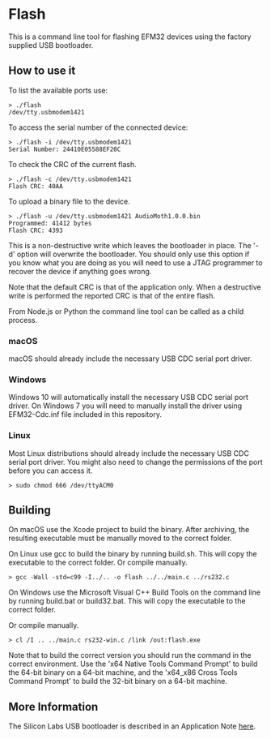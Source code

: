 # Flash #

This is a command line tool for flashing EFM32 devices using the factory supplied USB bootloader. 

## How to use it ##

To list the available ports use:

```
> ./flash 
/dev/tty.usbmodem1421
```

To access the serial number of the connected device:

```
> ./flash -i /dev/tty.usbmodem1421
Serial Number: 24410E05588EF20C
```

To check the CRC of the current flash. 

```
> ./flash -c /dev/tty.usbmodem1421
Flash CRC: 40AA
```

To upload a binary file to the device. 

```
> ./flash -u /dev/tty.usbmodem1421 AudioMoth1.0.0.bin
Programmed: 41412 bytes
Flash CRC: 4393
```

This is a non-destructive write which leaves the bootloader in place. The '-d' option will overwrite the bootloader. You should only use this option if you know what you are doing as you will need to use a JTAG programmer to recover the device if anything goes wrong. 

Note that the default CRC is that of the application only. When a destructive write is performed the reported CRC is that of the entire flash.

From Node.js or Python the command line tool can be called as a child process.

### macOS ###

macOS should already include the necessary USB CDC serial port driver.

### Windows ###

Windows 10 will automatically install the necessary USB CDC serial port driver. On Windows 7 you will need to manually install the driver using EFM32-Cdc.inf file included in this repository. 

### Linux ###

Most Linux distributions should already include the necessary USB CDC serial port driver. You might also need to change the permissions of the port before you can access it.

```
> sudo chmod 666 /dev/ttyACM0
```

## Building ##

On macOS use the Xcode project to build the binary. After archiving, the resulting executable must be manually moved to the correct folder.

On Linux use gcc to build the binary by running build.sh. This will copy the executable to the correct folder. Or compile manually. 

```
> gcc -Wall -std=c99 -I../.. -o flash ../../main.c ../rs232.c
```

On Windows use the Microsoft Visual C++ Build Tools on the command line by running build.bat or build32.bat. This will copy the executable to the correct folder. 

Or compile manually. 

```
> cl /I .. ../main.c rs232-win.c /link /out:flash.exe
```

Note that to build the correct version you should run the command in the correct environment. Use the 'x64 Native Tools Command Prompt' to build the 64-bit binary on a 64-bit machine, and the 'x64_x86 Cross Tools Command Prompt' to build the 32-bit binary on a 64-bit machine.

## More Information ##

The Silicon Labs USB bootloader is described in an Application Note [here](https://www.silabs.com/documents/public/application-notes/an0042-efm32-usb-uart-bootloader.pdf).
